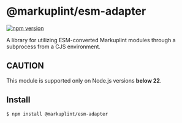 # @markuplint/esm-adapter

[![npm version](https://badge.fury.io/js/%40markuplint%2Fesm-adapter.svg)](https://www.npmjs.com/package/@markuplint/esm-adapter)

A library for utilizing ESM-converted Markuplint modules through a subprocess from a CJS environment.

## CAUTION

This module is supported only on Node.js versions **below 22**.

## Install

```shell
$ npm install @markuplint/esm-adapter
```
